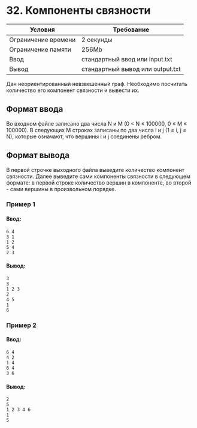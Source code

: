 # 32. Компоненты связности

| Условия             | Требование                         |
| ------------------- | ---------------------------------- | 
| Ограничение времени | 2 секунды                          |
| Ограничение памяти  | 256Mb                              |
| Ввод                | стандартный ввод или input.txt     |
| Вывод               | стандартный вывод или output.txt   |

Дан неориентированный невзвешенный граф. Необходимо посчитать количество его компонент связности и вывести их.

## Формат ввода
Во входном файле записано два числа N и M (0 < N ≤ 100000, 0 ≤ M ≤ 100000). В следующих M строках записаны по два числа i и j (1 ≤ i, j ≤ N), которые означают, что вершины i и j соединены ребром.

## Формат вывода
В первой строчке выходного файла выведите количество компонент связности. Далее выведите сами компоненты связности в следующем формате: в первой строке количество вершин в компоненте, во второй - сами вершины в произвольном порядке.

### Пример 1
#### Ввод:
```
6 4
3 1
1 2
5 4
2 3
```
#### Вывод:
```
3
3
1 2 3 
2
4 5 
1
6 
```
### Пример 2
#### Ввод:
```
6 4
4 2
1 4
6 4
3 6
```
#### Вывод:
```
2
5
1 2 3 4 6 
1
5 
```